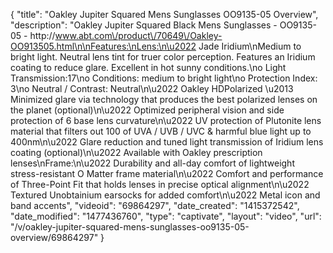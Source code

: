 {
    "title": "Oakley Jupiter Squared Mens Sunglasses OO9135-05 Overview",
    "description": "Oakley Jupiter Squared Black Mens Sunglasses - OO9135-05 - http:\/\/www.abt.com\/product\/70649\/Oakley-OO913505.html\n\nFeatures:\nLens:\n\u2022 Jade Iridium\nMedium to bright light. Neutral lens tint for truer color perception. Features an Iridium coating to reduce glare. Excellent in hot sunny conditions.\no Light Transmission:17\no Conditions: medium to bright light\no Protection Index: 3\no Neutral \/ Contrast: Neutral\n\u2022 Oakley HDPolarized \u2013 Minimized glare via technology that produces the best polarized lenses on the planet (optional)\n\u2022 Optimized peripheral vision and side protection of 6 base lens curvature\n\u2022 UV protection of Plutonite lens material that filters out 100 of UVA \/ UVB \/ UVC & harmful blue light up to 400nm\n\u2022 Glare reduction and tuned light transmission of Iridium lens coating (optional)\n\u2022 Available with Oakley prescription lenses\nFrame:\n\u2022 Durability and all-day comfort of lightweight stress-resistant O Matter frame material\n\u2022 Comfort and performance of Three-Point Fit that holds lenses in precise optical alignment\n\u2022 Textured Unobtainium earsocks for added comfort\n\u2022 Metal icon and band accents",
    "videoid": "69864297",
    "date_created": "1415372542",
    "date_modified": "1477436760",
    "type": "captivate",
    "layout": "video",
    "url": "\/v\/oakley-jupiter-squared-mens-sunglasses-oo9135-05-overview\/69864297"
}
